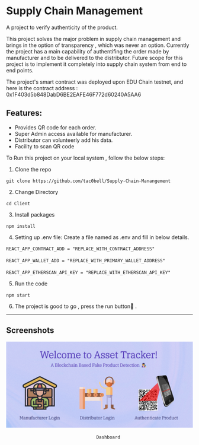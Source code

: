 
# Supply Chain Management

A project to verify authenticity of the product.

This project solves the major problem in supply chain management and brings in the option of transparency , which was never an option. Currently the project has a main capability of authentifing the order made by manufacturer and to be delivered to the distributor. Future scope for this project is to implement it completely into supply chain system from end to end points. 

The project's smart contract was deployed upon EDU Chain testnet, and here is the contract address : 0x1F403d5b848DabD6BE2EAFE46F772d60240A5AA6

Features:
-
- Provides QR code for each order.
- Super Admin access available for manufacturer.
- Distributor can volunteerly add his data.
- Facility to scan QR code

To Run this project on your local system , follow the below steps:
1) Clone the repo
```
git clone https://github.com/tac0bell/Supply-Chain-Manangement
```
2) Change Directory
```
cd Client
```
3) Install packages
```
npm install 
```
4) Setting up .env file: Create a file named as .env and fill in below details.
```
REACT_APP_CONTRACT_ADD = "REPLACE_WITH_CONTRACT_ADDRESS"

REACT_APP_WALLET_ADD = "REPLACE_WITH_PRIMARY_WALLET_ADDRESS"

REACT_APP_ETHERSCAN_API_KEY = "REPLACE_WITH_ETHERSCAN_API_KEY"
```
5) Run the code
``` 
npm start
```
6) The project is good to go , press the run button🚀
.


___






## Screenshots

![App Screenshot](https://github.com/sumithprabhu/-Fake_product_identification_shardeum/blob/main/Client/Images/Screenshot_20230107_203132.png?raw=true)

                                      Dashboard




